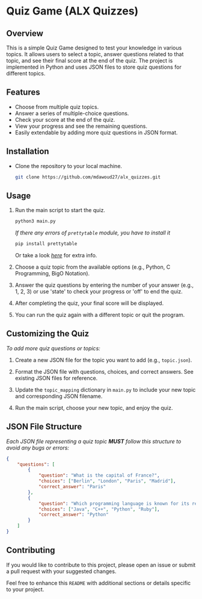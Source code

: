 # Quiz Game (ALX Quizzes)

## Overview

This is a simple Quiz Game designed to test your knowledge in various topics.
It allows users to select a topic, answer questions related to that topic, and see their final score at the end of the quiz.
The project is implemented in Python and uses JSON files to store quiz questions for different topics.

## Features

- Choose from multiple quiz topics.
- Answer a series of multiple-choice questions.
- Check your score at the end of the quiz.
- View your progress and see the remaining questions.
- Easily extendable by adding more quiz questions in JSON format.


## Installation

- Clone the repository to your local machine.

    ```bash
    git clone https://github.com/mdawoud27/alx_quizzes.git
    ```
   
## Usage

1. Run the main script to start the quiz.

    ```bash
    python3 main.py
    ```
   *If there any errors of `prettytable` module, you have to install it*
    ```bash
   pip install prettytable
   ```
    Or take a look [*here*](https://pypi.org/project/prettytable/) for extra info.


2. Choose a quiz topic from the available options (e.g., Python, C Programming, BigO Notation).

3. Answer the quiz questions by entering the number of your answer (e.g., 1, 2, 3) or use 'state' to check your progress or 'off' to end the quiz.

4. After completing the quiz, your final score will be displayed.

5. You can run the quiz again with a different topic or quit the program.

## Customizing the Quiz

*To add more quiz questions or topics:*

1. Create a new JSON file for the topic you want to add (e.g., `topic.json`).

2. Format the JSON file with questions, choices, and correct answers. See existing JSON files for reference.

3. Update the `topic_mapping` dictionary in `main.py` to include your new topic and corresponding JSON filename.

4. Run the main script, choose your new topic, and enjoy the quiz.

## JSON File Structure

*Each JSON file representing a quiz topic **MUST** follow this structure to avoid any bugs or errors:*

```json
{
    "questions": [
        {
            "question": "What is the capital of France?",
            "choices": ["Berlin", "London", "Paris", "Madrid"],
            "correct_answer": "Paris"
        },
        {
            "question": "Which programming language is known for its readability?",
            "choices": ["Java", "C++", "Python", "Ruby"],
            "correct_answer": "Python"
        }
    ]
}
```

## Contributing
If you would like to contribute to this project, please open an issue or submit a pull request with your suggested changes.

Feel free to enhance this `README` with additional sections or details specific to your project.
